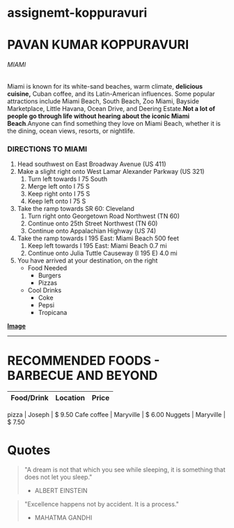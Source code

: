 # assignemt-koppuravuri

# PAVAN KUMAR KOPPURAVURI

###### MIAMI

Miami is known for its white-sand beaches, warm climate, **delicious cuisine,** Cuban coffee, and its Latin-American influences. Some popular attractions include Miami Beach, South Beach, Zoo Miami, Bayside Marketplace, Little Havana, Ocean Drive, and Deering Estate.**Not a lot of people go through life without hearing about the iconic Miami Beach**.Anyone can find something they love on Miami Beach, whether it is the dining, ocean views, resorts, or nightlife.

### DIRECTIONS TO MIAMI
1. Head southwest on East Broadway Avenue (US 411)	
2. Make a slight right onto West Lamar Alexander Parkway (US 321)	
    1. Turn left towards I 75 South	
    2. Merge left onto I 75 S	
    3. Keep right onto I 75 S	
    4. Keep left onto I 75 S	
3. Take the ramp towards SR 60: Cleveland	
    1. Turn right onto Georgetown Road Northwest (TN 60)	
    2. Continue onto 25th Street Northwest (TN 60)	
    3. Continue onto Appalachian Highway (US 74)	
4. Take the ramp towards I 195 East: Miami Beach	500 feet
    1. Keep left towards I 195 East: Miami Beach	0.7 mi
    2. Continue onto Julia Tuttle Causeway (I 195 E)	4.0 mi
5. You have arrived at your destination, on the right	
    * Food Needed
        * Burgers
        * Pizzas
    * Cool Drinks
        * Coke
        * Pepsi
        * Tropicana



 **[Image](AboutMe.md)**

 ---
# RECOMMENDED FOODS - BARBECUE AND BEYOND


Food/Drink  | Location   | Price
----------- | ---------- | -----

pizza       | Joseph     | $ 9.50
Cafe coffee | Maryville  | $ 6.00
Nuggets     | Maryville  | $ 7.50



# Quotes
> "A dream is not that which you see while sleeping, it is something that does not let you sleep."
> - ALBERT EINSTEIN

> "Excellence happens not by accident. It is a process."
> - MAHATMA GANDHI